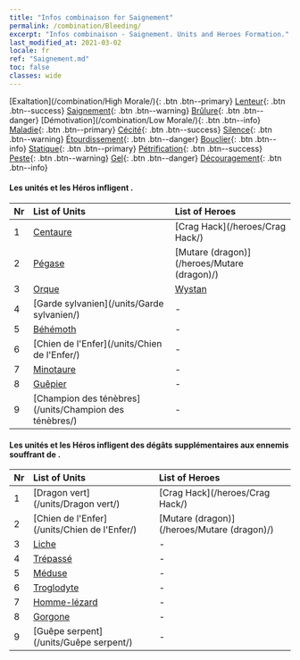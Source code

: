 ```yaml
---
title: "Infos combinaison for Saignement"
permalink: /combination/Bleeding/
excerpt: "Infos combinaison - Saignement. Units and Heroes Formation."
last_modified_at: 2021-03-02
locale: fr
ref: "Saignement.md"
toc: false
classes: wide
---
```


  [Exaltation](/combination/High Morale/){: .btn .btn--primary} [Lenteur](/combination/Slow/){: .btn .btn--success} [Saignement](/combination/Bleeding/){: .btn .btn--warning} [Brûlure](/combination/Burning/){: .btn .btn--danger} [Démotivation](/combination/Low Morale/){: .btn .btn--info} [Maladie](/combination/Disease/){: .btn .btn--primary} [Cécité](/combination/Blind/){: .btn .btn--success} [Silence](/combination/Silence/){: .btn .btn--warning} [Étourdissement](/combination/Stun/){: .btn .btn--danger} [Bouclier](/combination/Shield/){: .btn .btn--info} [Statique](/combination/Static/){: .btn .btn--primary} [Pétrification](/combination/Petrify/){: .btn .btn--success} [Peste](/combination/Plague/){: .btn .btn--warning} [Gel](/combination/Freeze/){: .btn .btn--danger} [Découragement](/combination/Deterrence/){: .btn .btn--info} 


#### Les unités et les Héros infligent <Saignement>.

  | Nr |  List of Units  | List of Heroes | 
  |:---|:----------------|:---------------| 
  | 1 | [Centaure](/units/Centaure/) | [Crag Hack](/heroes/Crag Hack/) |
  | 2 | [Pégase](/units/Pégase/) | [Mutare (dragon)](/heroes/Mutare (dragon)/) |
  | 3 | [Orque](/units/Orque/) | [Wystan](/heroes/Wystan/) |
  | 4 | [Garde sylvanien](/units/Garde sylvanien/) | - |
  | 5 | [Béhémoth](/units/Béhémoth/) | - |
  | 6 | [Chien de l'Enfer](/units/Chien de l'Enfer/) | - |
  | 7 | [Minotaure](/units/Minotaure/) | - |
  | 8 | [Guêpier](/units/Guêpier/) | - |
  | 9 | [Champion des ténèbres](/units/Champion des ténèbres/) | - |


#### Les unités et les Héros infligent des dégâts supplémentaires aux ennemis souffrant de <Saignement>.

  | Nr |  List of Units  | List of Heroes | 
  |:---|:----------------|:---------------| 
  | 1 | [Dragon vert](/units/Dragon vert/) | [Crag Hack](/heroes/Crag Hack/) |
  | 2 | [Chien de l'Enfer](/units/Chien de l'Enfer/) | [Mutare (dragon)](/heroes/Mutare (dragon)/) |
  | 3 | [Liche](/units/Liche/) | - |
  | 4 | [Trépassé](/units/Trépassé/) | - |
  | 5 | [Méduse](/units/Méduse/) | - |
  | 6 | [Troglodyte](/units/Troglodyte/) | - |
  | 7 | [Homme-lézard](/units/Homme-lézard/) | - |
  | 8 | [Gorgone](/units/Gorgone/) | - |
  | 9 | [Guêpe serpent](/units/Guêpe serpent/) | - |
